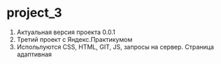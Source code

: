 # project_3
1. Актуальная версия проекта 0.0.1
2. Третий проект с Яндекс.Практикумом
3. Испольлуются CSS, HTML, GIT, JS, запросы на сервер. Страница адаптивная